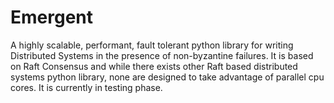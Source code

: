 # Emergent
A highly scalable, performant, fault tolerant python library for writing Distributed Systems in the presence of non-byzantine failures. It is based on Raft Consensus and while there exists other Raft based distributed systems python library, none are designed to take advantage of parallel cpu cores. It is currently in testing phase.
